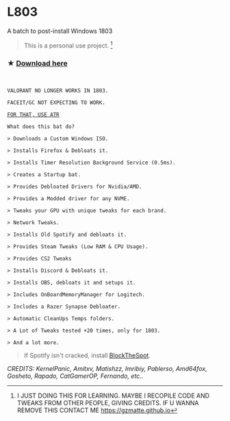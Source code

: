 # L803

A batch to post-install Windows 1803

> This is a personal use project. [^x]
[^x]: I JUST DOING THIS FOR LEARNING. MAYBE I RECOPILE CODE AND TWEAKS FROM OTHER PEOPLE, GIVING CREDITS. IF U WANNA REMOVE THIS CONTACT ME https://gzmatte.github.io


### ★ [Download here](https://github.com/gzmatte/L803/releases/download/1/L803.bat)


</br> 

`VALORANT NO LONGER WORKS IN 1803.`

`FACEIT/GC NOT EXPECTING TO WORK.`

[`FOR THAT, USE ATR`](https://www.github.com/gzmatte/ATR)


```
What does this bat do?

> Downloads a Custom Windows ISO.

> Installs Firefox & Debloats it.

> Installs Timer Resolution Background Service (0.5ms).

> Creates a Startup bat.

> Provides Debloated Drivers for Nvidia/AMD.

> Provides a Modded driver for any NVME.

> Tweaks your GPU with unique tweaks for each brand.

> Network Tweaks.

> Installs Old Spotify and debloats it.

> Provides Steam Tweaks (Low RAM & CPU Usage).

> Provides CS2 Tweaks

> Installs Discord & Debloats it.

> Installs OBS, debloats it and setups it.

> Includes OnBoardMemoryManager for Logitech.

> Includes a Razer Synapse Debloater.

> Automatic CleanUps Temps folders.

> A Lot of Tweaks tested +20 times, only for 1803.

> And a lot more.

```
> If Spotify isn't cracked, install [BlockTheSpot](https://github.com/mrpond/BlockTheSpot).

_CREDITS: KernelPanic, Amitxv, Matishzz, Imribiy, Pablerso, Amd64fox, Gosheto, Rapado, CatGamerOP, Fernando, etc.._ 
